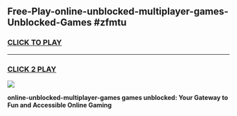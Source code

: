 
## Free-Play-online-unblocked-multiplayer-games-Unblocked-Games #zfmtu
<h3>
<a href="https://news.freeplayer.one?title=online-unblocked-multiplayer-games&ref=8M">CLICK TO PLAY</a></h3>
<hr>

<h3>
<a href="https://news.freeplayer.one?title=online-unblocked-multiplayer-games&ref=8M">CLICK 2 PLAY</a>
  
</h3>

<a href="https://news.freeplayer.one?title=online-unblocked-multiplayer-games&ref=8M"><img src="https://clearcache.store/games.png"></a>


**online-unblocked-multiplayer-games games unblocked: Your Gateway to Fun and Accessible Online Gaming**
